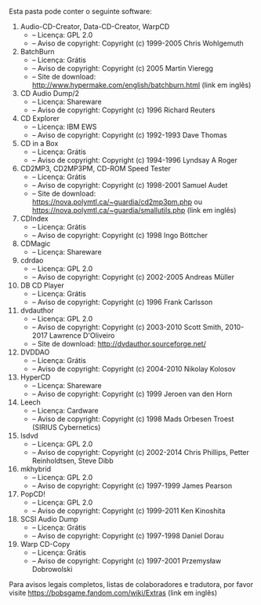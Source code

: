 ﻿Esta pasta pode conter o seguinte software:

1. Audio-CD-Creator, Data-CD-Creator, WarpCD
   - – Licença: GPL 2.0
   - – Aviso de copyright: Copyright (c) 1999-2005 Chris Wohlgemuth
2. BatchBurn
   - – Licença: Grátis
   - – Aviso de copyright: Copyright (c) 2005 Martin Vieregg
   - – Site de download: http://www.hypermake.com/english/batchburn.html (link em inglês)
3. CD Audio Dump/2
   - – Licença: Shareware
   - – Aviso de copyright: Copyright (c) 1996 Richard Reuters
4. CD Explorer
   - – Licença: IBM EWS
   - – Aviso de copyright: Copyright (c) 1992-1993 Dave Thomas
5. CD in a Box
   - – Licença: Grátis
   - – Aviso de copyright: Copyright (c) 1994-1996 Lyndsay A Roger
6. CD2MP3, CD2MP3PM, CD-ROM Speed Tester
   - – Licença: Grátis
   - – Aviso de copyright: Copyright (c) 1998-2001 Samuel Audet
   - – Site de download: https://nova.polymtl.ca/~guardia/cd2mp3pm.php ou https://nova.polymtl.ca/~guardia/smallutils.php (link em inglês)
7. CDIndex
   - – Licença: Grátis
   - – Aviso de copyright: Copyright (c) 1998 Ingo Böttcher
8. CDMagic
   - – Licença: Shareware
9. cdrdao
   - – Licença: GPL 2.0
   - – Aviso de copyright: Copyright (c) 2002-2005 Andreas Müller
10. DB CD Player
    - – Licença: Grátis
    - – Aviso de copyright: Copyright (c) 1996 Frank Carlsson
11. dvdauthor
    - – Licença: GPL 2.0
    - – Aviso de copyright: Copyright (c) 2003-2010 Scott Smith, 2010-2017 Lawrence D'Oliveiro
    - – Site de download: http://dvdauthor.sourceforge.net/
12. DVDDAO
    - – Licença: Grátis
    - – Aviso de copyright: Copyright (c) 2004-2010 Nikolay Kolosov
13. HyperCD
    - – Licença: Shareware
    - – Aviso de copyright: Copyright (c) 1999 Jeroen van den Horn
14. Leech
    - – Licença: Cardware
    - – Aviso de copyright: Copyright (c) 1998 Mads Orbesen Troest (SIRIUS Cybernetics)
15. lsdvd
    - – Licença: GPL 2.0
    - – Aviso de copyright: Copyright (c) 2002-2014 Chris Phillips, Petter Reinholdtsen, Steve Dibb
16. mkhybrid 
    - – Licença: GPL 2.0
    - – Aviso de copyright: Copyright (c) 1997-1999 James Pearson
17. PopCD!
    - – Licença: GPL 2.0
    - – Aviso de copyright: Copyright (c) 1999-2011 Ken Kinoshita
18. SCSI Audio Dump
    - – Licença: Grátis
    - – Aviso de copyright: Copyright (c) 1997-1998 Daniel Dorau
19. Warp CD-Copy
    - – Licença: Grátis
    - – Aviso de copyright: Copyright (c) 1997-2001 Przemysław Dobrowolski

Para avisos legais completos, listas de colaboradores e tradutora, por favor visite https://bobsgame.fandom.com/wiki/Extras (link em inglês)
